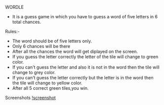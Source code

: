 WORDLE
- It is a guess game in which you have to guess a word of five letters in 6 total chances.

Rules:-
 - The word should be of five letters only.
 - Only 6 chances will be there 
 - After all the chances the word will get diplayed on the screen.
 - If you guess the letter correctly the letter of the tile will change to green color.
 - If you can't guess the letter and also it is not in the word then the tile will change to grey color.
 - If you can't guess the letter correctly but the letter is in the word then the tile will change to yellow color.
 - After all 5 correct green tiles,you win.

 Screenshots
[!screenshot]('./Images/answer.png')

